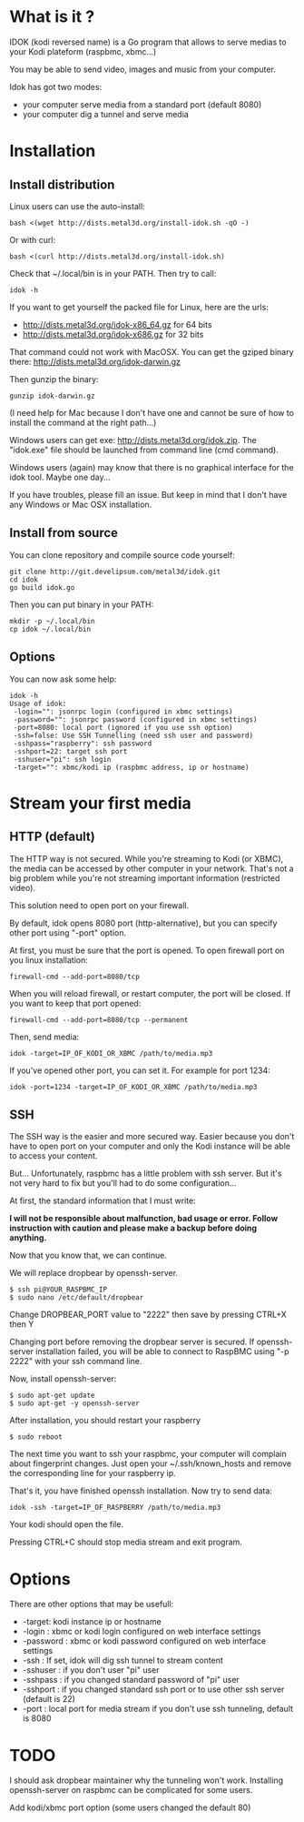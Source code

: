 What is it ?
============

IDOK (kodi reversed name) is a Go program that allows to serve medias to your Kodi plateform (raspbmc, xbmc...)

You may be able to send video, images and music from your computer.

Idok has got two modes:

* your computer serve media from a standard port (default 8080)
* your computer dig a tunnel and serve media

Installation
============

## Install distribution

Linux users can use the auto-install:

	bash <(wget http://dists.metal3d.org/install-idok.sh -qO -)

Or with curl:

	bash <(curl http://dists.metal3d.org/install-idok.sh)

Check that ~/.local/bin is in your PATH. Then try to call:

	idok -h

If you want to get yourself the packed file for Linux, here are the urls:

* http://dists.metal3d.org/idok-x86_64.gz for 64 bits 
* http://dists.metal3d.org/idok-x686.gz for 32 bits 

That command could not work with MacOSX. You can get the gziped binary there: 
http://dists.metal3d.org/idok-darwin.gz

Then gunzip the binary:

	gunzip idok-darwin.gz

(I need help for Mac because I don't have one and cannot be sure of how to install the command at the right path...)

Windows users can get exe: http://dists.metal3d.org/idok.zip. The "idok.exe" file should be launched from command line (cmd command). 

Windows users (again) may know that there is no graphical interface for the idok tool. Maybe one day...

If you have troubles, please fill an issue. But keep in mind that I don't have any Windows or Mac OSX installation. 


## Install from source

You can clone repository and compile source code yourself:

	git clone http://git.develipsum.com/metal3d/idok.git
	cd idok
	go build idok.go

Then you can put binary in your PATH:

	mkdir -p ~/.local/bin
	cp idok ~/.local/bin


## Options

You can now ask some help:

	idok -h
	Usage of idok:
	 -login="": jsonrpc login (configured in xbmc settings)
	 -password="": jsonrpc password (configured in xbmc settings)
	 -port=8080: local port (ignored if you use ssh option)
	 -ssh=false: Use SSH Tunnelling (need ssh user and password)
	 -sshpass="raspberry": ssh password
	 -sshport=22: target ssh port
	 -sshuser="pi": ssh login
	 -target="": xbmc/kodi ip (raspbmc address, ip or hostname)


Stream your first media
=======================

## HTTP (default)

The HTTP way is not secured. While you're streaming to Kodi (or XBMC), the media can be accessed by other computer in your network. That's not a big problem while you're not streaming important information (restricted video). 

This solution need to open port on your firewall. 

By default, idok opens 8080 port (http-alternative), but you can specify other port using "-port" option.

At first, you must be sure that the port is opened. To open firewall port on you linux installation:

	firewall-cmd --add-port=8080/tcp

When you will reload firewall, or restart computer, the port will be closed. If you want to keep that port opened:

	firewall-cmd --add-port=8080/tcp --permanent

Then, send media:

	idok -target=IP_OF_KODI_OR_XBMC /path/to/media.mp3

If you've opened other port, you can set it. For example for port 1234:

	idok -port=1234 -target=IP_OF_KODI_OR_XBMC /path/to/media.mp3


## SSH

The SSH way is the easier and more secured way. Easier because you don't have to open port on your computer and only the Kodi instance will be able to access your content.

But... Unfortunately, raspbmc has a little problem with ssh server. But it's not very hard to fix but you'll had to do some configuration...

At first, the standard information that I must write:

**I will not be responsible about malfunction, bad usage or error. Follow instruction with caution and please make a backup before doing anything.**

Now that you know that, we can continue.

We will replace dropbear by openssh-server.

	$ ssh pi@YOUR_RASPBMC_IP
	$ sudo nano /etc/default/dropbear

Change DROPBEAR_PORT value to "2222" then save by pressing CTRL+X then Y

Changing port before removing the dropbear server is secured. If openssh-server installation failed, you will be able to connect to RaspBMC using "-p 2222" with your ssh command line.

Now, install openssh-server:

	$ sudo apt-get update
	$ sudo apt-get -y openssh-server

After installation, you should restart your raspberry
	
	$ sudo reboot

The next time you want to ssh your raspbmc, your computer will complain about fingerprint changes. Just open your ~/.ssh/known_hosts and remove the corresponding line for your raspberry ip.

That's it, you have finished openssh installation. Now try to send data:

	idok -ssh -target=IP_OF_RASPBERRY /path/to/media.mp3

Your kodi should open the file.

Pressing CTRL+C should stop media stream and exit program.

Options
=======

There are other options that may be usefull:

* -target: kodi instance ip or hostname 
* -login : xbmc or kodi login configured on web interface settings
* -password : xbmc or kodi password configured on web interface settings
* -ssh : If set, idok will dig ssh tunnel to stream content
* -sshuser : if you don't user "pi" user
* -sshpass : if you changed standard password of "pi" user
* -sshport : if you changed standard ssh port or to use other ssh server (default is 22)
* -port : local port for media stream if you don't use ssh tunneling, default is 8080

TODO
====

I should ask dropbear maintainer why the tunneling won't work. Installing openssh-server on raspbmc can be complicated for some users.

Add kodi/xbmc port option (some users changed the default 80) 


